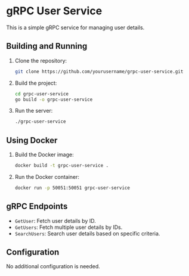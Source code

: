 # gRPC User Service

This is a simple gRPC service for managing user details.

## Building and Running

1. Clone the repository:
   ```sh
   git clone https://github.com/yourusername/grpc-user-service.git
   ```
2. Build the project:
   ```sh
   cd grpc-user-service
   go build -o grpc-user-service
   ```
3. Run the server:
   ```sh
   ./grpc-user-service
   ```

## Using Docker

1. Build the Docker image:
   ```sh
   docker build -t grpc-user-service .
   ```
2. Run the Docker container:
   ```sh
   docker run -p 50051:50051 grpc-user-service
   ```

## gRPC Endpoints

- `GetUser`: Fetch user details by ID.
- `GetUsers`: Fetch multiple user details by IDs.
- `SearchUsers`: Search user details based on specific criteria.

## Configuration

No additional configuration is needed.
